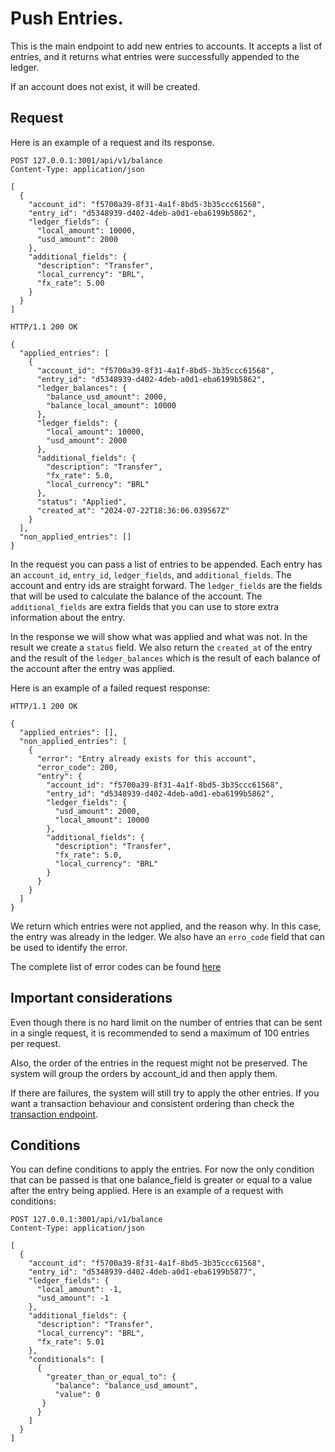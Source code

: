 # Push Entries.

This is the main endpoint to add new entries to accounts. It accepts a list of entries, and it returns what entries were successfully appended to the ledger.

If an account does not exist, it will be created.

## Request

Here is an example of a request and its response.

```
POST 127.0.0.1:3001/api/v1/balance
Content-Type: application/json

[
  {
    "account_id": "f5700a39-8f31-4a1f-8bd5-3b35ccc61568",
    "entry_id": "d5348939-d402-4deb-a0d1-eba6199b5862",
    "ledger_fields": {
      "local_amount": 10000,
      "usd_amount": 2000
    },
    "additional_fields": {
      "description": "Transfer",
      "local_currency": "BRL",
      "fx_rate": 5.00
    }
  }
]
```

```
HTTP/1.1 200 OK

{
  "applied_entries": [
    {
      "account_id": "f5700a39-8f31-4a1f-8bd5-3b35ccc61568",
      "entry_id": "d5348939-d402-4deb-a0d1-eba6199b5862",
      "ledger_balances": {
        "balance_usd_amount": 2000,
        "balance_local_amount": 10000
      },
      "ledger_fields": {
        "local_amount": 10000,
        "usd_amount": 2000
      },
      "additional_fields": {
        "description": "Transfer",
        "fx_rate": 5.0,
        "local_currency": "BRL"
      },
      "status": "Applied",
      "created_at": "2024-07-22T18:36:06.039567Z"
    }
  ],
  "non_applied_entries": []
}
```

In the request you can pass a list of entries to be appended. Each entry has an `account_id`, `entry_id`, `ledger_fields`, and `additional_fields`. The account and entry ids are straight forward. The `ledger_fields` are the fields that will be used to calculate the balance of the account. The `additional_fields` are extra fields that you can use to store extra information about the entry.

In the response we will show what was applied and what was not. In the result we create a `status` field. We also return the `created_at` of the entry and the result of the `ledger_balances` which is the result of each balance of the account after the entry was applied.

Here is an example of a failed request response:

```
HTTP/1.1 200 OK

{
  "applied_entries": [],
  "non_applied_entries": [
    {
      "error": "Entry already exists for this account",
      "error_code": 200,
      "entry": {
        "account_id": "f5700a39-8f31-4a1f-8bd5-3b35ccc61568",
        "entry_id": "d5348939-d402-4deb-a0d1-eba6199b5862",
        "ledger_fields": {
          "usd_amount": 2000,
          "local_amount": 10000
        },
        "additional_fields": {
          "description": "Transfer",
          "fx_rate": 5.0,
          "local_currency": "BRL"
        }
      }
    }
  ]
}
```

We return which entries were not applied, and the reason why. In this case, the entry was already in the ledger. We also have an `erro_code` field that can be used to identify the error.

The complete list of error codes can be found [here](./errors.md)

## Important considerations

Even though there is no hard limit on the number of entries that can be sent in a single request, it is recommended to send a maximum of 100 entries per request.

Also, the order of the entries in the request might not be preserved. The system will group the orders by account_id and then apply them.

If there are failures, the system will still try to apply the other entries. If you want a transaction behaviour and consistent ordering than check the [transaction endpoint](./transaction.md).

## Conditions

You can define conditions to apply the entries. For now the only condition that can be passed is that one balance_field is greater or equal to a value after the entry being applied. Here is an example of a request with conditions:

```
POST 127.0.0.1:3001/api/v1/balance
Content-Type: application/json

[
  {
    "account_id": "f5700a39-8f31-4a1f-8bd5-3b35ccc61568",
    "entry_id": "d5348939-d402-4deb-a0d1-eba6199b5877",
    "ledger_fields": {
      "local_amount": -1,
      "usd_amount": -1
    },
    "additional_fields": {
      "description": "Transfer",
      "local_currency": "BRL",
      "fx_rate": 5.01
    },
    "conditionals": [
      {
        "greater_than_or_equal_to": {
          "balance": "balance_usd_amount",
          "value": 0
       }
      }
    ]
  }
]
```
